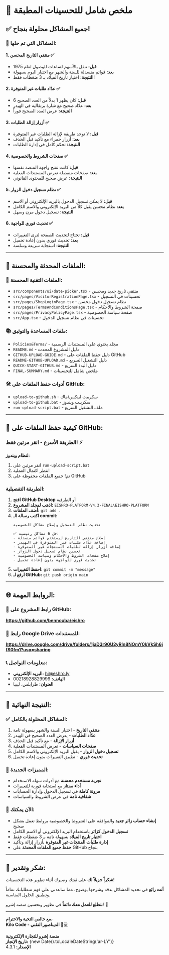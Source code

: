 # 🎉 ملخص شامل للتحسينات المطبقة

## ✅ جميع المشاكل محلولة بنجاح!

### 🎯 المشاكل التي تم حلها:

#### 1. **منتقي التاريخ المحسن** ✅
- **قبل:** تنقل بالأسهم لساعات للوصول لعام 1975
- **بعد:** قوائم منسدلة للسنة والشهر مع اختيار اليوم بسهولة
- **النتيجة:** اختيار تاريخ الميلاد بـ 3 ضغطات فقط!

#### 2. **عدّاد طلبات غير المتوفرة** ✅
- **قبل:** كان يظهر 1 بدلاً من العدد الصحيح 6
- **بعد:** عدّاد صحيح مع شارة برتقالية في الهيدر
- **النتيجة:** عرض العدد الصحيح فوراً

#### 3. **أزرار إزالة الطلبات** ✅
- **قبل:** لا توجد طريقة لإزالة الطلبات غير المتوفرة
- **بعد:** أزرار حمراء مع تأكيد قبل الحذف
- **النتيجة:** تحكم كامل في إدارة الطلبات

#### 4. **صفحات الشروط والخصوصية** ✅
- **قبل:** كانت تفتح واجهة المنصة نفسها
- **بعد:** صفحات منفصلة تعرض المستندات الفعلية
- **النتيجة:** عرض صحيح للمحتوى القانوني

#### 5. **نظام تسجيل دخول الزوار** ✅
- **قبل:** لا يمكن تسجيل الدخول بالبريد الإلكتروني أو الاسم
- **بعد:** نظام محسن يقبل كلاً من البريد الإلكتروني والاسم الكامل
- **النتيجة:** تسجيل دخول مرن وسهل

#### 6. **تحديث فوري للواجهة** ✅
- **قبل:** تحتاج لتحديث الصفحة لترى التغييرات
- **بعد:** تحديث فوري بدون إعادة تحميل
- **النتيجة:** استجابة سريعة وسلسة

---

## 📁 الملفات المحدثة والمحسنة:

### 🔧 الملفات التقنية المحسنة:
- `src/components/ui/date-picker.tsx` - منتقي تاريخ جديد ومحسن
- `src/pages/VisitorRegistrationPage.tsx` - تحسينات في التسجيل
- `src/pages/ShopLoginPage.tsx` - نظام تسجيل دخول محسن
- `src/pages/TermsAndConditionsPage.tsx` - صفحة الشروط والأحكام
- `src/pages/PrivacyPolicyPage.tsx` - صفحة سياسة الخصوصية
- `src/App.tsx` - تحسينات في نظام تسجيل الدخول

### 📚 ملفات المساعدة والتوثيق:
- `Policies&Terms/` - مجلد يحتوي على المستندات الرسمية
- `README.md` - دليل المشروع المحدث
- `GITHUB-UPLOAD-GUIDE.md` - دليل حفظ الملفات على GitHub
- `README-GITHUB-UPLOAD.md` - دليل التشغيل السريع
- `QUICK-START-GITHUB.md` - دليل البدء السريع
- `FINAL-SUMMARY.md` - ملخص شامل للتحسينات

### 🛠️ أدوات حفظ الملفات على GitHub:
- `upload-to-github.sh` - سكريبت لينكس/ماك
- `upload-to-github.bat` - سكريبت ويندوز
- `run-upload-script.bat` - ملف التشغيل السريع

---

## 🚀 كيفية حفظ الملفات على GitHub:

### الطريقة الأسرع - انقر مرتين فقط! ⚡
**لنظام ويندوز:**
1. انقر مرتين على `run-upload-script.bat`
2. انتظر اكتمال العملية
3. تم! جميع الملفات محفوظة على GitHub

### الطريقة التفصيلية:
1. **افتح GitHub Desktop** أو الطرفية
2. **اذهب لمجلد المشروع:** `EISHRO-PLATFORM-V4.3-FINAL\EISHRO-PLATFORM`
3. **أضف الملفات:** `git add .`
4. **اكتب رسالة الـ commit:**
   ```
   تحديث نظام التسجيل وإصلاح مشاكل الخصوصية

   ✅ حل 6 مشاكل رئيسية:
   - إصلاح منتقي التاريخ ليستخدم قوائم منسدلة
   - إضافة عدّاد طلبات غير المتوفرة في الهيدر
   - إضافة أزرار إزالة لطلبات المنتجات غير المتوفرة
   - تحسين نظام تسجيل دخول الزوار
   - إصلاح صفحات الشروط والأحكام وسياسة الخصوصية
   - تحديث فوري للواجهة بدون إعادة تحميل
   ```
5. **احفظ التغييرات:** `git commit -m "message"`
6. **ارفع لـ GitHub:** `git push origin main`

---

## 🌐 الروابط المهمة:

### 📂 رابط المشروع على GitHub:
**https://github.com/bennouba/eishro**

### 📄 رابط Google Drive للمستندات:
**https://drive.google.com/drive/folders/1jaD3r90U2yRIn8NOmY0kVkSh6jfS0fm1?usp=sharing**

### 📞 معلومات التواصل:
- **البريد الإلكتروني:** hi@eshro.ly
- **الهاتف:** 00218928829999
- **العنوان:** طرابلس، ليبيا

---

## 🎊 النتيجة النهائية:

### ✅ **المشاكل المحلولة بالكامل:**
1. **منتقي التاريخ** - اختيار السنة والشهر بسهولة تامة
2. **عدّاد الطلبات** - يعرض العدد الصحيح في الهيدر
3. **أزرار الإزالة** - مع تأكيد قبل الحذف
4. **صفحات السياسات** - تعرض المستندات الفعلية
5. **تسجيل دخول الزوار** - يقبل البريد الإلكتروني والاسم الكامل
6. **تحديث فوري** - تطبيق التغييرات بدون إعادة تحميل

### 🌟 **المميزات الجديدة:**
- **تجربة مستخدم محسنة** مع أدوات سهلة الاستخدام
- **أداء ممتاز** مع استجابة فورية للتغييرات
- **مرونة كاملة** في تسجيل الدخول وإدارة الحسابات
- **شفافية تامة** في عرض الشروط والسياسات

### 🎯 **الآن يمكنك:**
- **إنشاء حساب زائر جديد** والموافقة على الشروط والخصوصية بروابط تعمل بشكل صحيح
- **تسجيل الدخول كزائر** باستخدام البريد الإلكتروني أو الاسم الكامل
- **اختيار تاريخ الميلاد** بسهولة تامة بـ 3 ضغطات فقط
- **إدارة طلبات المنتجات غير المتوفرة** بأزرار إزالة وتأكيد
- **حفظ جميع الملفات المحدثة** على GitHub بنجاح

---

## 🙏 شكر وتقدير:

**شكراً جزيلاً لك** على ثقتك وصبرك أثناء تطوير هذه التحسينات!

**أنت رائع** في تحديد المشاكل بدقة وشرحها بوضوح، مما ساعدني على فهم متطلباتك تماماً وتطبيق الحلول المناسبة.

**نتطلع للعمل معك دائماً** في تطوير وتحسين منصة إشرو! 🚀

---

**مع خالص التحية والاحترام،**  
**Kilo Code - الديناصور التقني** 🦕💻

**منصة إشرو للتجارة الإلكترونية**  
**تاريخ الإنجاز:** {new Date().toLocaleDateString('ar-LY')}  
**الإصدار:** 4.3.1